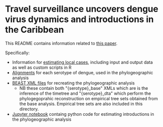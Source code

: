 # Travel surveillance uncovers dengue virus dynamics and introductions in the Caribbean

This README contains information related to [this paper](https://www.medrxiv.org/content/10.1101/2023.11.11.23298412v1.full). 

Specifically:

- Information for [estimating local cases](https://github.com/grubaughlab/2023_paper_DENV-travelers/tree/main/R_estimating_local_cases), including input and output data as well as custom scripts in R
- [Alignments](https://github.com/grubaughlab/2023_paper_DENV-travelers/tree/main/alignments) for each serotype of dengue, used in the phylogeographic analysis
- [BEAST XML files](https://github.com/grubaughlab/2023_paper_DENV-travelers/tree/main/BEAST_XMLs) for recreating the phylogeographic analysis
    - NB these contain both "{serotype}_base" XMLs which are is the inference of the timetree and "{serotype}_dta" which perform the phylogegoprahic reconstruction on empirical tree sets obtained from the base analysis. Empirical tree sets are also included in this directory.
- [Jupyter notebook](https://github.com/grubaughlab/2023_paper_DENV-travelers/blob/main/Parse%20introductions.ipynb) containg python code for estimating introductions in the phylogeographic analysis